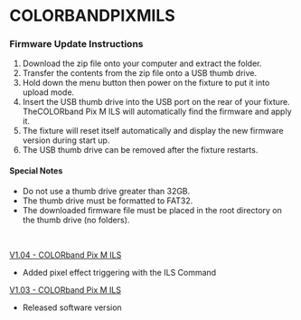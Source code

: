 # COLORBANDPIXMILS

### Firmware Update Instructions
1. Download the zip file onto your computer and extract the folder.
2. Transfer the contents from the zip file onto a USB thumb drive.
3. Hold down the menu button then power on the fixture to put it into upload mode.
4. Insert the USB thumb drive into the USB port on the rear of your fixture. TheCOLORband Pix M ILS will automatically find the firmware and apply it.
5. The fixture will reset itself automatically and display the new firmware version during start up.
6. The USB thumb drive can be removed after the fixture restarts.

#### Special Notes
* Do not use a thumb drive greater than 32GB.
* The thumb drive must be formatted to FAT32.
* The downloaded firmware file must be placed in the root directory on the thumb drive (no folders).

&nbsp;  

[V1.04 - COLORband Pix M ILS](https://github.com/Chauvet-DJ/COLORBANDPIXMILS/blob/f19b26213254cf3f106a9cd93e8c4f513b606c4f/firmware/V1.04_04-08-24.zip)
- Added pixel effect triggering with the ILS Command

[V1.03 - COLORband Pix M ILS](https://github.com/Chauvet-DJ/COLORBANDPIXMILS/blob/f19b26213254cf3f106a9cd93e8c4f513b606c4f/firmware/V1.03_03-28-23.zip)
- Released software version
